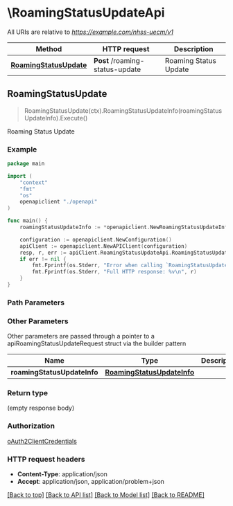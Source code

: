 # \RoamingStatusUpdateApi

All URIs are relative to *https://example.com/nhss-uecm/v1*

Method | HTTP request | Description
------------- | ------------- | -------------
[**RoamingStatusUpdate**](RoamingStatusUpdateApi.md#RoamingStatusUpdate) | **Post** /roaming-status-update | Roaming Status Update



## RoamingStatusUpdate

> RoamingStatusUpdate(ctx).RoamingStatusUpdateInfo(roamingStatusUpdateInfo).Execute()

Roaming Status Update

### Example

```go
package main

import (
    "context"
    "fmt"
    "os"
    openapiclient "./openapi"
)

func main() {
    roamingStatusUpdateInfo := *openapiclient.NewRoamingStatusUpdateInfo("Imsi_example", *openapiclient.NewPlmnId("Mcc_example", "Mnc_example")) // RoamingStatusUpdateInfo | 

    configuration := openapiclient.NewConfiguration()
    apiClient := openapiclient.NewAPIClient(configuration)
    resp, r, err := apiClient.RoamingStatusUpdateApi.RoamingStatusUpdate(context.Background()).RoamingStatusUpdateInfo(roamingStatusUpdateInfo).Execute()
    if err != nil {
        fmt.Fprintf(os.Stderr, "Error when calling `RoamingStatusUpdateApi.RoamingStatusUpdate``: %v\n", err)
        fmt.Fprintf(os.Stderr, "Full HTTP response: %v\n", r)
    }
}
```

### Path Parameters



### Other Parameters

Other parameters are passed through a pointer to a apiRoamingStatusUpdateRequest struct via the builder pattern


Name | Type | Description  | Notes
------------- | ------------- | ------------- | -------------
 **roamingStatusUpdateInfo** | [**RoamingStatusUpdateInfo**](RoamingStatusUpdateInfo.md) |  | 

### Return type

 (empty response body)

### Authorization

[oAuth2ClientCredentials](../README.md#oAuth2ClientCredentials)

### HTTP request headers

- **Content-Type**: application/json
- **Accept**: application/json, application/problem+json

[[Back to top]](#) [[Back to API list]](../README.md#documentation-for-api-endpoints)
[[Back to Model list]](../README.md#documentation-for-models)
[[Back to README]](../README.md)

